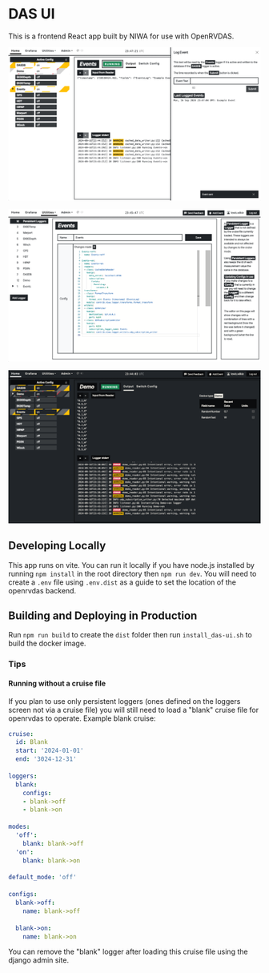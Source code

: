 
# DAS UI

This is a frontend React app built by NIWA for use with OpenRVDAS.

![Home page](docs/home_example.png)

![Persistent Loggers](docs/loggers.png)

![Dark Theme](docs/dark_theme.png)


## Developing Locally

This app runs on vite. You can run it locally if you have node.js installed by running `npm install` in the root directory then `npm run dev`. You will need to create a `.env` file using `.env.dist` as a guide to set the location of the openrvdas backend.

## Building and Deploying in Production

Run `npm run build` to create the `dist` folder then run `install_das-ui.sh` to build the docker image.


### Tips

#### Running without a cruise file

If you plan to use only persistent loggers (ones defined on the loggers screen not via a cruise file) you will still need to load a "blank" cruise file for openrvdas to operate. Example blank cruise:


```yaml
cruise:
  id: Blank
  start: '2024-01-01'
  end: '3024-12-31'

loggers:
  blank:
    configs:
    - blank->off
    - blank->on

modes:
  'off':
    blank: blank->off
  'on':
    blank: blank->on

default_mode: 'off'

configs:
  blank->off:
    name: blank->off

  blank->on:
    name: blank->on
```

You can remove the "blank" logger after loading this cruise file using the django admin site.